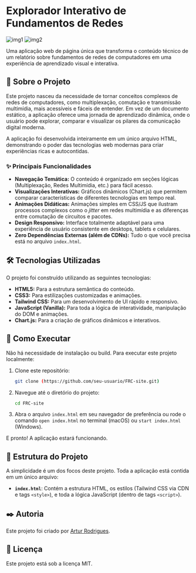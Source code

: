 # Explorador Interativo de Fundamentos de Redes

![img1](https://github.com/user-attachments/assets/6f35e57b-7353-448e-a253-61e8d1236ecb)
![img2](https://github.com/user-attachments/assets/3a695f77-0e6c-4670-a6af-fd202cd6faba)


Uma aplicação web de página única que transforma o conteúdo técnico de um relatório sobre fundamentos de redes de computadores em uma experiência de aprendizado visual e interativa.

## 🚀 Sobre o Projeto

Este projeto nasceu da necessidade de tornar conceitos complexos de redes de computadores, como multiplexação, comutação e transmissão multimídia, mais acessíveis e fáceis de entender. Em vez de um documento estático, a aplicação oferece uma jornada de aprendizado dinâmica, onde o usuário pode explorar, comparar e visualizar os pilares da comunicação digital moderna.

A aplicação foi desenvolvida inteiramente em um único arquivo HTML, demonstrando o poder das tecnologias web modernas para criar experiências ricas e autocontidas.

### ✨ Principais Funcionalidades

* **Navegação Temática:** O conteúdo é organizado em seções lógicas (Multiplexação, Redes Multimídia, etc.) para fácil acesso.
* **Visualizações Interativas:** Gráficos dinâmicos (Chart.js) que permitem comparar características de diferentes tecnologias em tempo real.
* **Animações Didáticas:** Animações simples em CSS/JS que ilustram processos complexos como o *jitter* em redes multimídia e as diferenças entre comutação de circuitos e pacotes.
* **Design Responsivo:** Interface totalmente adaptável para uma experiência de usuário consistente em desktops, tablets e celulares.
* **Zero Dependências Externas (além de CDNs):** Tudo o que você precisa está no arquivo `index.html`.

## 🛠️ Tecnologias Utilizadas

O projeto foi construído utilizando as seguintes tecnologias:

* **HTML5:** Para a estrutura semântica do conteúdo.
* **CSS3:** Para estilizações customizadas e animações.
* **Tailwind CSS:** Para um desenvolvimento de UI rápido e responsivo.
* **JavaScript (Vanilla):** Para toda a lógica de interatividade, manipulação do DOM e animações.
* **Chart.js:** Para a criação de gráficos dinâmicos e interativos.

## 🏁 Como Executar

Não há necessidade de instalação ou build. Para executar este projeto localmente:

1.  Clone este repositório:
    ```bash
    git clone (https://github.com/seu-usuario/FRC-site.git)
    ```
2.  Navegue até o diretório do projeto:
    ```bash
    cd FRC-site
    ```
3.  Abra o arquivo `index.html` em seu navegador de preferência ou rode o comando `open index.html` no terminal (macOS) ou `start index.html` (Windows).

E pronto! A aplicação estará funcionando.

## 📂 Estrutura do Projeto

A simplicidade é um dos focos deste projeto. Toda a aplicação está contida em um único arquivo:

* **`index.html`**: Contém a estrutura HTML, os estilos (Tailwind CSS via CDN e tags `<style>`), e toda a lógica JavaScript (dentro de tags `<script>`).

## ✒️ Autoria

Este projeto foi criado por [Artur Rodrigues](https://github.com/ArturRSA19).

## 📄 Licença

Este projeto está sob a licença MIT. 
